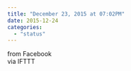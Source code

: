 ```yaml
---
title: "December 23, 2015 at 07:02PM"
date: 2015-12-24
categories: 
  - "status"
---
```


from Facebook  
via IFTTT
